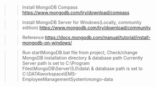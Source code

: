 

>> Install MongoDB Compass 
https://www.mongodb.com/try/download/compass

>> Install MongoDB Server for Windows(Locally, community edition)
https://www.mongodb.com/try/download/community

>> Reference 
https://docs.mongodb.com/manual/tutorial/install-mongodb-on-windows/

>> Run startMongoDB.bat file from project, Check/change MongoDB installation directory & database path
>> Currently Server path is set to C:\Program Files\MongoDB\Server\5.0\data\ & database path is set to C:\DATA\workspace\EMS-EmployeeManagementSystem\mongo-data